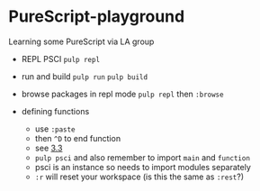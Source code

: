 # PureScript-playground
Learning some PureScript via LA group

- REPL PSCI  ```pulp repl```

- run and build ```pulp run``` ```pulp build```

- browse packages in repl mode ```pulp repl``` then ```:browse```

- defining functions 
  - use ```:paste```
  - then ```^D``` to end function
  - see [3.3](https://leanpub.com/purescript/read)
  - ```pulp psci``` and also remember to import ```main``` and ```function```
  - psci is an instance so needs to import modules separately
  - ```:r``` will reset your workspace (is this the same as ```:rest```?)



